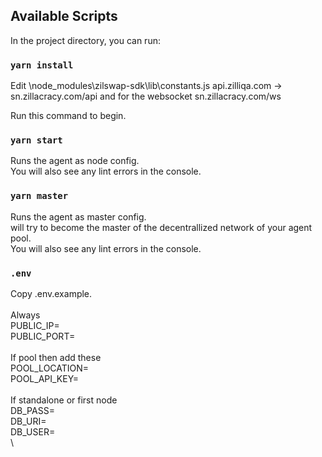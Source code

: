 ## Available Scripts

In the project directory, you can run:

### `yarn install`
Edit \node_modules\zilswap-sdk\lib\constants.js
api.zilliqa.com -> sn.zillacracy.com/api
and for the websocket sn.zillacracy.com/ws

Run this command to begin.

### `yarn start`

Runs the agent as node config.\
You will also see any lint errors in the console.

### `yarn master`

Runs the agent as master config.\
will try to become the master of the decentrallized network of your agent pool.\
You will also see any lint errors in the console.

### `.env`

Copy .env.example.\
\
Always\
PUBLIC_IP=\
PUBLIC_PORT=\
\
If pool then add these\
POOL_LOCATION=\
POOL_API_KEY=\
\
If standalone or first node\
DB_PASS=\
DB_URI=\
DB_USER=\
\